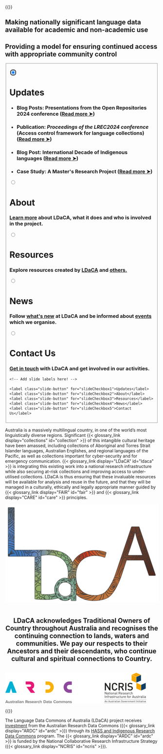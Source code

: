 ---
---

<br>
{{<raw>}}

<div class="center_heading">
  <h2>Making nationally significant language data available for academic and non-academic use</h2>
  <h2>Providing a model for ensuring continued access with appropriate community control</h2>
</div>

<div class="slideshow_div">
<fieldset class="slideshow">

  <!-- Slide 1 -->

<input class="radio_input" type="radio" id="slideCheckbox1" name="slide" checked autofocus></input>

  <div class="slide">
    <div class="slide__html">
      <!-- You can include HTML instead of a background image using .slide__html -->
    </div>
    <div>
      <div class="slide__content">
        <h1>Updates</h1>
        <h4></h4>
        <ul>
        <h3><li>Blog Posts: Presentations from the Open Repositories 2024 conference (<a href = "./news/posts/" target="_blank">Read more ➤</a>)</li></h3>
        <h3><li>Publication: <i>Proceedings of the LREC2024 conference</i> (Access control framework for language collections) (<a href = "https://aclanthology.org/2024.lrec-main.10" target="_blank">Read more ➤</a>)</li></h3>
        <h3><li>Blog Post: International Decade of Indigenous languages (<a href = "./news/posts/idil/" target="_blank">Read more ➤</a>)</li></h3>
        <h3><li>Case Study: A Master's Research Project (<a href = "./resources/general-resources/case-studies/masters-research-project/" target="_blank">Read more ➤</a>)</li></h3>
        </ul>
      </div>  
    </div>
  </div>

  <!-- Slide 2 -->

<input class="radio_input" type="radio" id="slideCheckbox2" name="slide"></input>

  <div class="slide">
    <!-- <a href="./about/"> -->
      <div class="slide__content">
        <h1>About</h1>
        <h3><a href="about/">Learn more</a> about LDaCA, what it does and who is involved in the project.</h3>
      </div> 
    <!-- </a> -->
  </div>

  <!-- Slide 3 -->

<input class="radio_input" type="radio" id="slideCheckbox3" name="slide"></input>

  <div class="slide">
      <div class="slide__content">
        <h1>Resources</h1>
        <h3>Explore resources created by <a href="./resources/ldaca-resources/">LDaCA</a> and <a href="./resources/general-resources/">others.</a></h3>
      </div> 
  </div>

  <!-- Slide 4 -->

<input class="radio_input" type="radio" id="slideCheckbox4" name="slide"></input>

  <div class="slide">
    <div class="slide__content">
      <h1>News</h1>
      <h3>Follow <a href="./news/">what's new</a> at LDaCA</a> and be informed about <a href="./news/events/">events</a> which we organise.</h3>
    </div>
  </div>

  <!-- Slide 5 -->

<input class="radio_input" type="radio" id="slideCheckbox5" name="slide"></input>

  <div class="slide">
      <div class="slide__content">
        <h1>Contact Us</h1>
        <h3><a href="./contact/">Get in touch</a> with LDaCA and get involved in our activities.</h3>
      </div>
  </div>

  <!-- Add more slides here! -->

  <nav>
    
    <!-- Add slide labels here! -->
    
    <label class="slide-button" for="slideCheckbox1">Updates</label>
    <label class="slide-button" for="slideCheckbox2">About</label>
    <label class="slide-button" for="slideCheckbox3">Resources</label>
    <label class="slide-button" for="slideCheckbox4">News</label>
    <label class="slide-button" for="slideCheckbox5">Contact Us</label>
  </nav>
</fieldset>
</div>

<div class="flex_container">
  <p class="flex_item">
    Australia is a massively multilingual country, in one of the world’s most linguistically diverse regions. Significant {{< glossary_link display="collections" id="collection" >}} of this intangible cultural heritage have been amassed, including collections of Aboriginal and Torres Strait Islander languages, Australian Englishes, and regional languages of the Pacific, as well as collections important for cyber-security and for emergency communication. {{< glossary_link display="LDaCA" id="ldaca" >}} is integrating this existing work into a national research infrastructure while also securing at-risk collections and improving access to under-utilised collections. LDaCA is thus ensuring that these invaluable resources will be available for analysis and reuse in the future, and that they will be managed in a culturally, ethically and legally appropriate manner guided by {{< glossary_link display="FAIR" id="fair" >}} and {{< glossary_link display="CARE" id="care" >}} principles.
  </p>
  <img class="flex_item logo" src="logo.png" alt="LDaCA Logo">
</div>

<div style="text-align: center; padding: 3% 0%;"><h2>
LDaCA acknowledges Traditional Owners of Country throughout Australia and recognises the continuing connection to lands, waters and communities. We pay our respects to their Ancestors and their descendants, who continue cultural and spiritual connections to Country.</h2></div>

<img src="/AcknowledgeARDC.png" height="100" class="center_image" />

{{</raw>}}

The Language Data Commons of Australia (LDaCA) project receives [investment](https://doi.org/10.47486/HIR001)
from the Australian Research Data Commons ({{< glossary_link display="ARDC" id="ardc" >}}) through its [HASS and Indigenous Research Data Commons](https://ardc.edu.au/hass-and-indigenous-research-data-commons/) program. The {{< glossary_link display="ARDC" id="ardc" >}} is funded by the National Collaborative Research Infrastructure Strategy ({{< glossary_link display="NCRIS" id="ncris" >}}).

